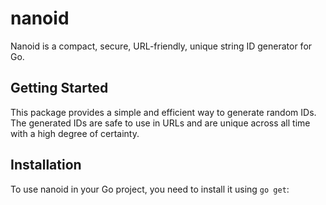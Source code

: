 # nanoid

Nanoid is a compact, secure, URL-friendly, unique string ID generator for Go.

## Getting Started

This package provides a simple and efficient way to generate random IDs. The generated IDs are safe to use in URLs and are unique across all time with a high degree of certainty.

## Installation

To use nanoid in your Go project, you need to install it using `go get`:

